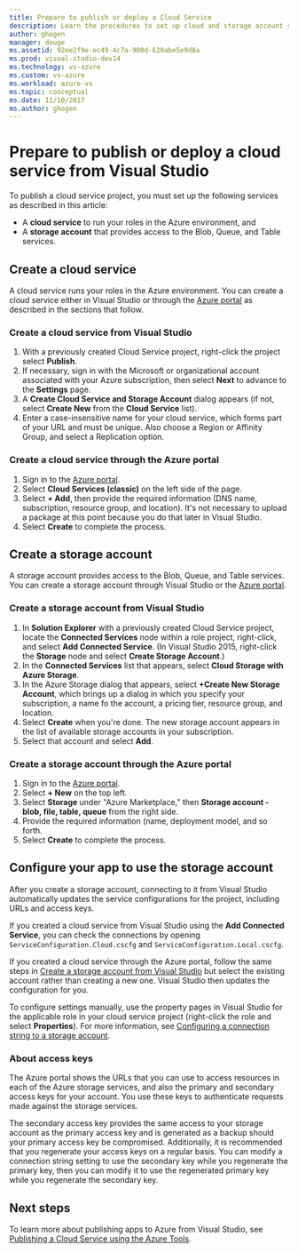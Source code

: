 ```yaml
---
title: Prepare to publish or deploy a Cloud Service
description: Learn the procedures to set up cloud and storage account services and configure your Azure application.
author: ghogen
manager: douge
ms.assetid: 92ee2f9e-ec49-4c7a-900d-620abe5e9d8a
ms.prod: visual-studio-dev14
ms.technology: vs-azure
ms.custom: vs-azure
ms.workload: azure-vs
ms.topic: conceptual
ms.date: 11/10/2017
ms.author: ghogen
---
```

# Prepare to publish or deploy a cloud service from Visual Studio

To publish a cloud service project, you must set up the following services as described in this article:

* A **cloud service** to run your roles in the Azure environment, and
* A **storage account** that provides access to the Blob, Queue, and Table services.

## Create a cloud service

A cloud service runs your roles in the Azure environment. You can create a cloud service either in Visual Studio or through the [Azure portal](https://portal.azure.com/) as described in the sections that follow.

### Create a cloud service from Visual Studio

1. With a previously created Cloud Service project, right-click the project select **Publish**.
1. If necessary, sign in with the Microsoft or organizational account associated with your Azure subscription, then select **Next** to advance to the **Settings** page.
1. A **Create Cloud Service and Storage Account** dialog appears (if not, select **Create New** from the **Cloud Service** list).
1. Enter a case-insensitive name for your cloud service, which forms part of your URL and must be unique. Also choose a Region or Affinity Group, and select a Replication option.

### Create a cloud service through the Azure portal

1. Sign in to the [Azure portal](https://portal.azure.com/).
1. Select **Cloud Services (classic)** on the left side of the page.
1. Select **+ Add**, then provide the required information (DNS name, subscription, resource group, and location). It's not necessary to upload a package at this point because you do that later in Visual Studio.
1. Select **Create** to complete the process.

## Create a storage account

A storage account provides access to the Blob, Queue, and Table services. You can create a storage account through Visual Studio or the [Azure portal](https://portal.azure.com/).

### Create a storage account from Visual Studio

1. In **Solution Explorer** with a previously created Cloud Service project, locate the **Connected Services** node within a role project, right-click, and select **Add Connected Service**. (In Visual Studio 2015, right-click the **Storage** node and select **Create Storage Account**.)
1. In the **Connected Services** list that appears, select **Cloud Storage with Azure Storage**.
1. In the Azure Storage dialog that appears, select **+Create New Storage Account**, which brings up a dialog in which you specify your subscription, a name fo the account, a pricing tier, resource group, and location.
1. Select **Create** when you're done. The new storage account appears in the list of available storage accounts in your subscription.
1. Select that account and select **Add**.

### Create a storage account through the Azure portal

1. Sign in to the [Azure portal](https://portal.azure.com/).
1. Select **+ New** on the top left.
1. Select **Storage** under "Azure Marketplace," then **Storage account - blob, file, table, queue** from the right side.
1. Provide the required information (name, deployment model, and so forth.
1. Select **Create** to complete the process.

## Configure your app to use the storage account

After you create a storage account, connecting to it from Visual Studio automatically updates the service configurations for the project, including URLs and access keys.

If you created a cloud service from Visual Studio using the **Add Connected Service**, you can check the connections by opening `ServiceConfiguration.Cloud.cscfg` and `ServiceConfiguration.Local.cscfg`.

If you created a cloud service through the Azure portal, follow the same steps in [Create a storage account from Visual Studio](#create-a-storage-account-from-visual-studio) but select the existing account rather than creating a new one. Visual Studio then updates the configuration for you.

To configure settings manually, use the property pages in Visual Studio for the applicable role in your cloud service project (right-click the role and select **Properties**). For more information, see [Configuring a connection string to a storage account](vs-azure-tools-multiple-services-project-configurations.md#configuring-a-connection-string-for-a-storage-account).

### About access keys

The Azure portal shows the URLs that you can use to access resources in each of the Azure storage services, and also the primary and secondary access keys for your account. You use these keys to authenticate requests made against the storage services.

The secondary access key provides the same access to your storage account as the primary access key and is generated as a backup should your primary access key be compromised. Additionally, it is recommended that you regenerate your access keys on a regular basis. You can modify a connection string setting to use the secondary key while you regenerate the primary key, then you can modify it to use the regenerated primary key while you regenerate the secondary key.

## Next steps

To learn more about publishing apps to Azure from Visual Studio, see [Publishing a Cloud Service using the Azure Tools](vs-azure-tools-publishing-a-cloud-service.md).
